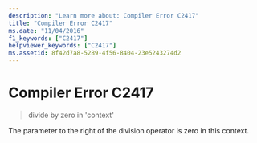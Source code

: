 ```yaml
---
description: "Learn more about: Compiler Error C2417"
title: "Compiler Error C2417"
ms.date: "11/04/2016"
f1_keywords: ["C2417"]
helpviewer_keywords: ["C2417"]
ms.assetid: 8f42d7a8-5289-4f56-8404-23e5243274d2
---
```

# Compiler Error C2417

> divide by zero in 'context'

The parameter to the right of the division operator is zero in this context.
